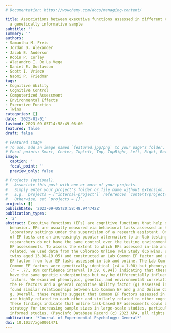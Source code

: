 ```yaml
---
# Documentation: https://wowchemy.com/docs/managing-content/

title: Associations between executive functions assessed in different contexts in
  a genetically informative sample
subtitle: ''
summary: ''
authors:
- Samantha M. Freis
- Jordan D. Alexander
- Jacob E. Anderson
- Robin P. Corley
- Alejandro I. De La Vega
- Daniel E. Gustavson
- Scott I. Vrieze
- Naomi P. Friedman
tags:
- Cognitive Ability
- Cognitive Control
- Computerized Assessment
- Environmental Effects
- Executive Function
- Twins
categories: []
date: '2023-01-01'
lastmod: 2023-09-05T14:58:49-06:00
featured: false
draft: false

# Featured image
# To use, add an image named `featured.jpg/png` to your page's folder.
# Focal points: Smart, Center, TopLeft, Top, TopRight, Left, Right, BottomLeft, Bottom, BottomRight.
image:
  caption: ''
  focal_point: ''
  preview_only: false

# Projects (optional).
#   Associate this post with one or more of your projects.
#   Simply enter your project's folder or file name without extension.
#   E.g. `projects = ["internal-project"]` references `content/project/deep-learning/index.md`.
#   Otherwise, set `projects = []`.
projects: []
publishDate: '2023-09-05T20:58:48.944742Z'
publication_types:
- '2'
abstract: Executive functions (EFs) are cognitive functions that help direct goal-related
  behavior. EFs are usually measured via behavioral tasks assessed in highly controlled
  laboratory settings under the supervision of a research assistant. Online versions
  of EF tasks are an increasingly popular alternative to in-lab testing. However,
  researchers do not have the same control over the testing environment during online
  EF assessments. To assess the extent to which EFs assessed in-lab and online are
  related, we used data from the Colorado Online Twin Study (CoTwins; 887 individual
  twins aged 13.98–19.05) and constructed an Lab Common EF factor and an Online Common
  EF factor from four EF tasks assessed in-lab and online. The Lab Common and Online
  Common EF factors were genetically identical (rA = 1.00) but phenotypically separable
  (r = .77, 95% confidence interval [0.59, 0.94]) indicating that these EF factors
  have the same genetic underpinnings but may be differentially influenced by environmental
  factors. We examined phenotypic, genetic, and environmental correlations between
  the EF factors and a general cognitive ability factor (g) assessed in the lab and
  found similar relationships between Lab Common EF and g and Online Common EF and
  g. Overall, these results suggest that Common EF factors assessed in different contexts
  are highly related to each other and similarly related to other cognitive outcomes.
  These findings indicate that online task-based EF assessments could be a viable
  strategy for increasing sample sizes in large-scale studies, particularly genetically
  informed studies. (PsycInfo Database Record (c) 2023 APA, all rights reserved)
publication: '*Journal of Experimental Psychology: General*'
doi: 10.1037/xge0001471
---
```


